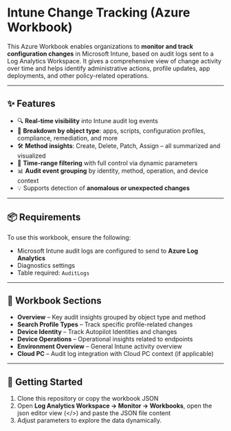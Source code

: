 # Intune Change Tracking (Azure Workbook)

This Azure Workbook enables organizations to **monitor and track configuration changes** in Microsoft Intune, based on audit logs sent to a Log Analytics Workspace. It gives a comprehensive view of change activity over time and helps identify administrative actions, profile updates, app deployments, and other policy-related operations.

---

## ✨ Features

- 🔍 **Real-time visibility** into Intune audit log events  
- 🧭 **Breakdown by object type**: apps, scripts, configuration profiles, compliance, remediation, and more  
- 🛠️ **Method insights**: Create, Delete, Patch, Assign – all summarized and visualized  
- 📅 **Time-range filtering** with full control via dynamic parameters  
- 📊 **Audit event grouping** by identity, method, operation, and device context  
- 💡 Supports detection of **anomalous or unexpected changes**  

---

## 📦 Requirements

To use this workbook, ensure the following:

- Microsoft Intune audit logs are configured to send to **Azure Log Analytics**  
- Diagnostics settings
- Table required: `AuditLogs`

---

## 📂 Workbook Sections

- **Overview** – Key audit insights grouped by object type and method  
- **Search Profile Types** – Track specific profile-related changes  
- **Device Identity** – Track Autopilot Identities and changes
- **Device Operations** – Operational insights related to endpoints  
- **Environment Overview** – General Intune activity overview  
- **Cloud PC** – Audit log integration with Cloud PC context (if applicable)

---

## 🚀 Getting Started

1. Clone this repository or copy the workbook JSON
2. Open **Log Analytics Workspace -> Monitor -> Workbooks**, open the json editor view (</>) and paste the JSON file content
4. Adjust parameters to explore the data dynamically.


